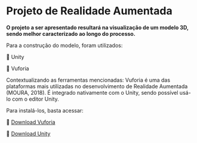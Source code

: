 #  Projeto de Realidade Aumentada
<f2 align = "left"> **O projeto a ser apresentado resultará na visualização de um modelo 3D, sendo melhor caracterizado ao longo do processo.**</f2> 

Para a construção do modelo, foram utilizados:
<p> 📌 Unity </p>
<p> 📌 Vuforia </p>

Contextualizando as ferramentas mencionadas:
Vuforia é uma das plataformas mais utilizadas no desenvolvimento de Realidade Aumentada (MOURA, 2018). É integrado nativamente com o Unity, sendo possível usá-lo com o editor Unity. 

Para instalá-los, basta acessar:
<p>📌 <a href="https://developer.vuforia.com/vui/auth/login?url=%2Fdownloads%2Fsdk%3F_%3D1678117884">Download Vuforia</a></p>
<p>📌 <a href="https://unity.com/download">Download Unity</a></p>
